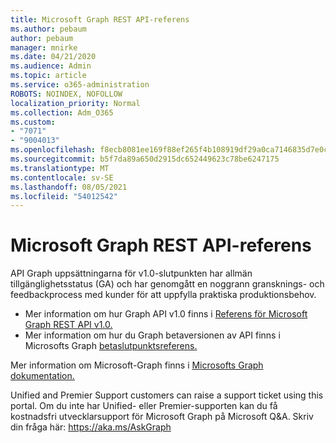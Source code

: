 ```yaml
---
title: Microsoft Graph REST API-referens
ms.author: pebaum
author: pebaum
manager: mnirke
ms.date: 04/21/2020
ms.audience: Admin
ms.topic: article
ms.service: o365-administration
ROBOTS: NOINDEX, NOFOLLOW
localization_priority: Normal
ms.collection: Adm_O365
ms.custom:
- "7071"
- "9004013"
ms.openlocfilehash: f8ecb8081ee169f88ef265f4b108919df29a0ca7146835d7e0c4e85793082136
ms.sourcegitcommit: b5f7da89a650d2915dc652449623c78be6247175
ms.translationtype: MT
ms.contentlocale: sv-SE
ms.lasthandoff: 08/05/2021
ms.locfileid: "54012542"
---
```

# <a name="microsoft-graph-rest-api-reference"></a>Microsoft Graph REST API-referens

API Graph uppsättningarna för v1.0-slutpunkten har allmän tillgänglighetsstatus (GA) och har genomgått en noggrann gransknings- och feedbackprocess med kunder för att uppfylla praktiska produktionsbehov.

- Mer information om hur Graph API v1.0 finns i [Referens för Microsoft Graph REST API v1.0.](https://docs.microsoft.com/graph/api/overview?toc=.%2Fref%2Ftoc.json&view=graph-rest-1.0&preserve-view=true) 
- Mer information om hur du Graph betaversionen av API finns i Microsofts Graph [betaslutpunktsreferens.](https://docs.microsoft.com/graph/api/overview?toc=.%2Fref%2Ftoc.json&view=graph-rest-beta&preserve-view=true)

Mer information om Microsoft-Graph finns i [Microsofts Graph dokumentation.](https://docs.microsoft.com/graph/)

Unified and Premier Support customers can raise a support ticket using this portal. Om du inte har Unified- eller Premier-supporten kan du få kostnadsfri utvecklarsupport för Microsoft Graph på Microsoft Q&A. Skriv din fråga här: https://aka.ms/AskGraph
